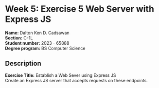 # Week 5: Exercise 5 Web Server with Express JS

**Name:** Dalton Ken D. Cadsawan <br/>
**Section:** C-1L <br/>
**Student number:** 2023 - 65888 <br/>
**Degree program:** BS Computer Science <br/>

## Description
**Exercise Title:** Establish a Web Sever using Express JS <br/>
    Create an Express JS server that accepts requests on these endpoints.


